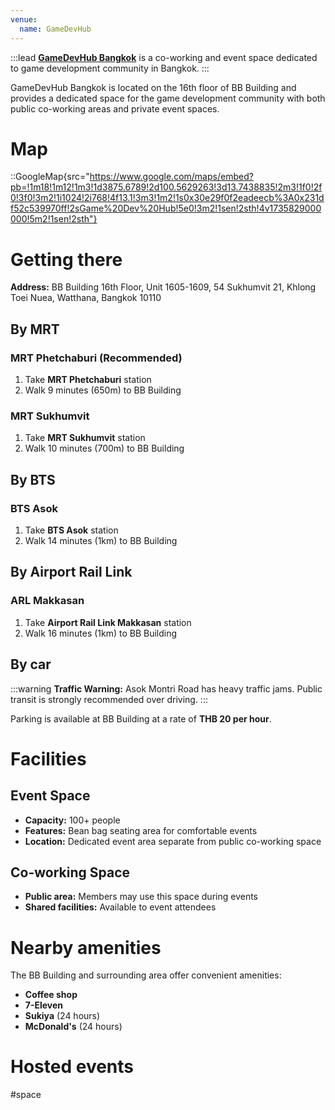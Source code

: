 ```yaml
---
venue:
  name: GameDevHub
---
```


:::lead
[**GameDevHub Bangkok**](https://www.gamedevhub.co.th/) is a co-working and event space dedicated to game development community in Bangkok.
:::

GameDevHub Bangkok is located on the 16th floor of BB Building and provides a dedicated space for the game development community with both public co-working areas and private event spaces.

# Map

::GoogleMap{src="https://www.google.com/maps/embed?pb=!1m18!1m12!1m3!1d3875.6789!2d100.5629263!3d13.7438835!2m3!1f0!2f0!3f0!3m2!1i1024!2i768!4f13.1!3m3!1m2!1s0x30e29f0f2eadeecb%3A0x231df52c539970ff!2sGame%20Dev%20Hub!5e0!3m2!1sen!2sth!4v1735829000000!5m2!1sen!2sth"}

# Getting there

**Address:** BB Building 16th Floor, Unit 1605-1609, 54 Sukhumvit 21, Khlong Toei Nuea, Watthana, Bangkok 10110

## By MRT

### MRT Phetchaburi (Recommended)

1. Take **MRT Phetchaburi** station
2. Walk 9 minutes (650m) to BB Building

### MRT Sukhumvit

1. Take **MRT Sukhumvit** station
2. Walk 10 minutes (700m) to BB Building

## By BTS

### BTS Asok

1. Take **BTS Asok** station
2. Walk 14 minutes (1km) to BB Building

## By Airport Rail Link

### ARL Makkasan

1. Take **Airport Rail Link Makkasan** station
2. Walk 16 minutes (1km) to BB Building

## By car

:::warning
**Traffic Warning:** Asok Montri Road has heavy traffic jams. Public transit is strongly recommended over driving.
:::

Parking is available at BB Building at a rate of **THB 20 per hour**.

# Facilities

## Event Space

- **Capacity:** 100+ people
- **Features:** Bean bag seating area for comfortable events
- **Location:** Dedicated event area separate from public co-working space

## Co-working Space

- **Public area:** Members may use this space during events
- **Shared facilities:** Available to event attendees

# Nearby amenities

The BB Building and surrounding area offer convenient amenities:

- **Coffee shop**
- **7-Eleven**
- **Sukiya** (24 hours)
- **McDonald's** (24 hours)

# Hosted events

<!-- Events will be added here as they are hosted -->

#space
